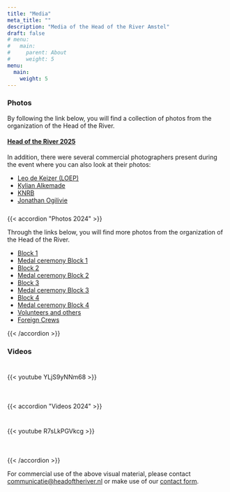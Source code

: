 ```yaml
---
title: "Media"
meta_title: ""
description: "Media of the Head of the River Amstel"
draft: false
# menu:
#   main:
#     parent: About
#     weight: 5
menu:
  main:
    weight: 5
---
```

### Photos
By following the link below, you will find a collection of photos from the organization of the Head of the River.
#### [Head of the River 2025](https://photos.app.goo.gl/nSDYiRUrpxWdMaej9)    

In addition, there were several commercial photographers present during the event where you can also look at their photos:   
* [Leo de Keizer (LOEP)](https://www.loep.nu/roeiwedstrijden-2025/)
* [Kylian Alkemade](https://www.kylianalkemade.nl/mobograaf/)
* [KNRB](https://knrb.pixieset.com/headoftheriveramstel2025/)
* [Jonathan Ogilivie](https://www.facebook.com/Ogilviefotografie/photos_albums)

<div class="grid grid-cols-2 gap-4 rounded" style="margin-top:25px; margin-bottom:25px">
</div>

{{< accordion "Photos 2024" >}}

Through the links below, you will find more photos from the organization of the Head of the River.
- [Block 1](https://photos.app.goo.gl/Usu1cb7U44cheYoZ9)
- [Medal ceremony Block 1](https://photos.app.goo.gl/jeovvGtwSJBTNstv5)
- [Block 2](https://photos.app.goo.gl/Mvpkhr2gwu6YLMyG6)
- [Medal ceremony Block 2](https://photos.app.goo.gl/yvYkTewPpnqTyqLTA)
- [Block 3](https://photos.app.goo.gl/U3ersELFu47G7QoD7)
- [Medal ceremony Block 3](https://photos.app.goo.gl/9kzcwcsp9C7vFZYZ7)
- [Block 4](https://photos.app.goo.gl/RKFFeUVMhSANP26L6)
- [Medal ceremony Block 4](https://photos.app.goo.gl/NVAEeeKXWL4WYFvo9)
- [Volunteers and others](https://photos.app.goo.gl/e5dgNaSdGEarXvGK6)
- [Foreign Crews](https://photos.app.goo.gl/ativTejNfB6f3AQr6)

{{< /accordion >}}

### Videos
<div class="grid grid-cols-2 gap-4 rounded" style="margin-top:40px; margin-bottom:50px">
 {{< youtube YLjS9yNNm68 >}}
</div>

{{< accordion "Videos 2024" >}}
<div class="grid grid-cols-2 gap-4 rounded" style="margin-top:40px; margin-bottom:50px">
 {{< youtube R7sLkPGVkcg >}}
</div>
{{< /accordion >}}

For commercial use of the above visual material, please contact communicatie@headoftheriver.nl or make use of our [contact form](../../../../contact/).

<!-- ## Social Media
<script src="https://static.elfsight.com/platform/platform.js" data-use-service-core defer></script>
<div class="elfsight-app-791b1fa6-4ca9-4328-b0b3-96a2a136056d" data-elfsight-app-lazy></div> -->
